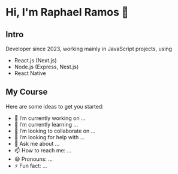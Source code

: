 # Hi, I'm Raphael Ramos 👋

## Intro

Developer since 2023, working mainly in JavaScript projects, using

- React.js (Next.js)
- Node.js (Express, Nest.js)
- React Native

## My Course

Here are some ideas to get you started:

- 🔭 I’m currently working on ...
- 🌱 I’m currently learning ...
- 👯 I’m looking to collaborate on ...
- 🤔 I’m looking for help with ...
- 💬 Ask me about ...
- 📫 How to reach me: ...
- 😄 Pronouns: ...
- ⚡ Fun fact: ...
